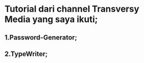 # Tutorial dari channel Transversy Media  yang saya ikuti;
## 1.Password-Generator;
## 2.TypeWriter;

